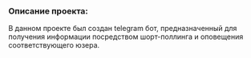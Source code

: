 ### Описание проекта:

В данном проекте был создан telegram бот, предназначенный для получения информации посредством шорт-поллинга и оповещения соответствующего юзера.
